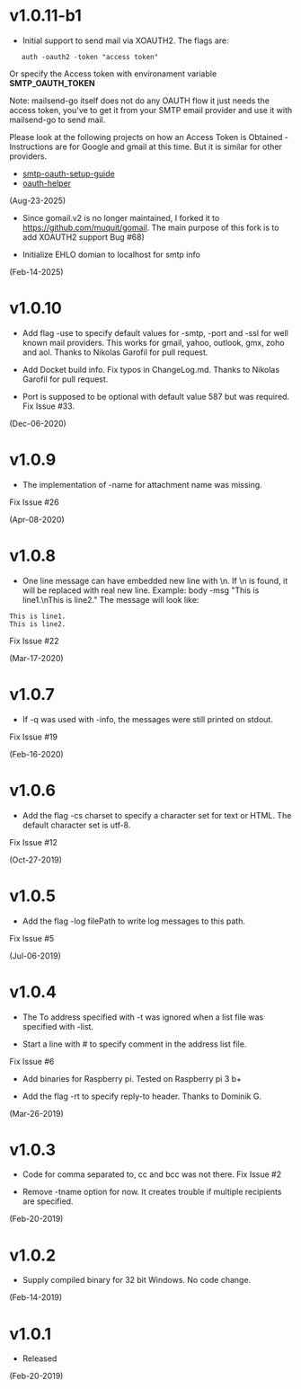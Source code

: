 # v1.0.11-b1
* Initial support to send mail via XOAUTH2. The flags are:
```
   auth -oauth2 -token "access token"
```
Or specify the Access token with environament variable **SMTP_OAUTH_TOKEN**

Note: mailsend-go itself does not do any OAUTH flow it just needs the 
access token, you've to get it from your SMTP email provider and use it 
with mailsend-go to send mail.

Please look at the following projects on how an Access Token is Obtained - 
Instructions are for Google and gmail at this time.  But it is similar for 
other providers.

* [smtp-oauth-setup-guide](https://github.com/muquit/smtp-oauth-setup-guide)
* [oauth-helper](https://github.com/muquit/oauth-helper)

(Aug-23-2025)

* Since gomail.v2 is no longer maintained, I forked it to 
https://github.com/muquit/gomail. The main purpose of this fork is to add XOAUTH2 support 
Bug #68)

* Initialize EHLO domian to localhost for smtp info

(Feb-14-2025)

# v1.0.10
* Add flag -use <mail provider> to specify default values for -smtp, -port and
-ssl for well known mail providers. This works for gmail, yahoo, outlook, 
gmx, zoho and aol. Thanks to Nikolas Garofil for pull request.

* Add Docket build info. Fix typos in ChangeLog.md.
  Thanks to Nikolas Garofil for pull request.

* Port is supposed to be optional with default value 587 but was required. 
  Fix Issue #33.

(Dec-06-2020)

# v1.0.9
* The implementation of -name for attachment name was missing.

Fix Issue #26

(Apr-08-2020)

# v1.0.8
* One line message can have embedded new line with \n. If \n is found, it will
be replaced with real new line. Example: 
  body -msg "This is line1.\nThis is line2." 
The message will look like:
```
This is line1.
This is line2.
```

Fix Issue #22

(Mar-17-2020)

# v1.0.7
* If -q was used with -info, the messages were still printed on stdout.

Fix Issue #19

(Feb-16-2020)

# v1.0.6
* Add the flag -cs charset to specify a character set for text or HTML.
The default character set is utf-8.

Fix Issue #12

(Oct-27-2019)

# v1.0.5
* Add the flag -log filePath to write log messages to this path.

Fix Issue #5

(Jul-06-2019)

# v1.0.4

* The To address specified with -t was ignored when a list file was specified with -list. 

* Start a line with # to specify comment in the address list file.

Fix Issue #6

* Add binaries for Raspberry pi. Tested on Raspberry pi 3 b+

* Add the flag -rt to specify reply-to header. Thanks to Dominik G.

(Mar-26-2019)

# v1.0.3

* Code for comma separated to, cc and bcc was not there.
Fix Issue #2

* Remove -tname option for now. It creates trouble if multiple recipients are specified.

(Feb-20-2019)

# v1.0.2

* Supply compiled binary for 32 bit Windows. No code change.

(Feb-14-2019)

# v1.0.1

* Released

(Feb-20-2019)

